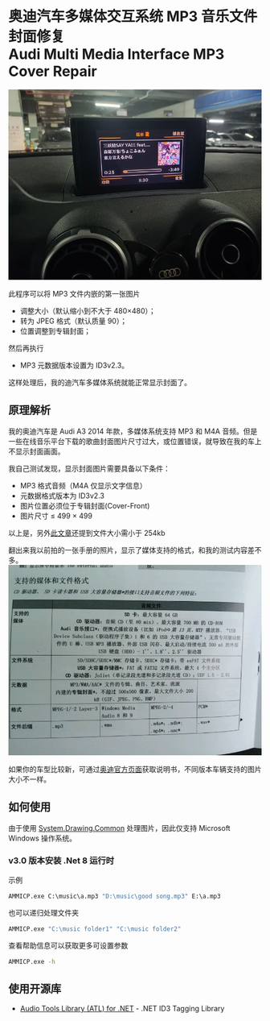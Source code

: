 奥迪汽车多媒体交互系统 MP3 音乐文件封面修复<br>Audi Multi Media Interface MP3 Cover Repair
=======
![预览图](doc/preview.webp)

此程序可以将 MP3 文件内嵌的第一张图片
* 调整大小（默认缩小到不大于 480×480）；
* 转为 JPEG 格式（默认质量 90）；
* 位置调整到专辑封面；

然后再执行
* MP3 元数据版本设置为 ID3v2.3。

这样处理后，我的迪汽车多媒体系统就能正常显示封面了。

## 原理解析
我的奥迪汽车是 Audi A3 2014 年款，多媒体系统支持 MP3 和 M4A 音频。但是一些在线音乐平台下载的歌曲封面图片尺寸过大，或位置错误，就导致在我的车上不显示封面画面。

我自己测试发现，显示封面图片需要具备以下条件：
* MP3 格式音频（M4A 仅显示文字信息）
* 元数据格式版本为 ID3v2.3
* 图片位置必须位于专辑封面(Cover-Front)
* 图片尺寸 ≤ 499 × 499

以上是，另外[此文章](https://www.petenetlive.com/KB/Article/0001116)还提到文件大小需小于 254kb

翻出来我以前拍的一张手册的照片，显示了媒体支持的格式，和我的测试内容差不多。  
![手册图](doc/manual.jpg)

如果你的车型比较新，可通过[奥迪官方页面](https://ownersmanual.audi.com/home)获取说明书，不同版本车辆支持的图片大小不一样。

## 如何使用
由于使用 [System.Drawing.Common](https://learn.microsoft.com/dotnet/core/compatibility/core-libraries/6.0/system-drawing-common-windows-only) 处理图片，因此仅支持 Microsoft Windows 操作系统。
### v3.0 版本安装 .Net 8 运行时

示例
```bat
AMMICP.exe C:\music\a.mp3 "D:\music\good song.mp3" E:\a.mp3
```

也可以递归处理文件夹
```bat
AMMICP.exe "C:\music folder1" "C:\music folder2"
```

查看帮助信息可以获取更多可设置参数
```bat
AMMICP.exe -h
```

## 使用开源库
* [Audio Tools Library (ATL) for .NET](https://www.nuget.org/packages/z440.atl.core/) - .NET ID3 Tagging Library